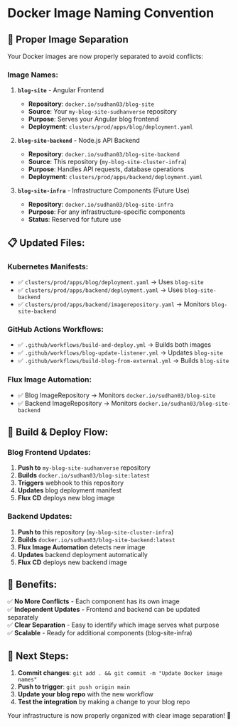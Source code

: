# Docker Image Naming Convention

## 🎯 **Proper Image Separation**

Your Docker images are now properly separated to avoid conflicts:

### **Image Names:**

1. **`blog-site`** - Angular Frontend
   - **Repository**: `docker.io/sudhan03/blog-site`
   - **Source**: Your `my-blog-site-sudhanverse` repository
   - **Purpose**: Serves your Angular blog frontend
   - **Deployment**: `clusters/prod/apps/blog/deployment.yaml`

2. **`blog-site-backend`** - Node.js API Backend
   - **Repository**: `docker.io/sudhan03/blog-site-backend`
   - **Source**: This repository (`my-blog-site-cluster-infra`)
   - **Purpose**: Handles API requests, database operations
   - **Deployment**: `clusters/prod/apps/backend/deployment.yaml`

3. **`blog-site-infra`** - Infrastructure Components (Future Use)
   - **Repository**: `docker.io/sudhan03/blog-site-infra`
   - **Purpose**: For any infrastructure-specific components
   - **Status**: Reserved for future use

## 📋 **Updated Files:**

### **Kubernetes Manifests:**
- ✅ `clusters/prod/apps/blog/deployment.yaml` → Uses `blog-site`
- ✅ `clusters/prod/apps/backend/deployment.yaml` → Uses `blog-site-backend`
- ✅ `clusters/prod/apps/backend/imagerepository.yaml` → Monitors `blog-site-backend`

### **GitHub Actions Workflows:**
- ✅ `.github/workflows/build-and-deploy.yml` → Builds both images
- ✅ `.github/workflows/blog-update-listener.yml` → Updates `blog-site`
- ✅ `.github/workflows/build-blog-from-external.yml` → Builds `blog-site`

### **Flux Image Automation:**
- ✅ Blog ImageRepository → Monitors `docker.io/sudhan03/blog-site`
- ✅ Backend ImageRepository → Monitors `docker.io/sudhan03/blog-site-backend`

## 🔄 **Build & Deploy Flow:**

### **Blog Frontend Updates:**
1. **Push to** `my-blog-site-sudhanverse` repository
2. **Builds** `docker.io/sudhan03/blog-site:latest`
3. **Triggers** webhook to this repository
4. **Updates** blog deployment manifest
5. **Flux CD** deploys new blog image

### **Backend Updates:**
1. **Push to** this repository (`my-blog-site-cluster-infra`)
2. **Builds** `docker.io/sudhan03/blog-site-backend:latest`
3. **Flux Image Automation** detects new image
4. **Updates** backend deployment automatically
5. **Flux CD** deploys new backend image

## 🎉 **Benefits:**

✅ **No More Conflicts** - Each component has its own image  
✅ **Independent Updates** - Frontend and backend can be updated separately  
✅ **Clear Separation** - Easy to identify which image serves what purpose  
✅ **Scalable** - Ready for additional components (blog-site-infra)  

## 🚀 **Next Steps:**

1. **Commit changes**: `git add . && git commit -m "Update Docker image names"`
2. **Push to trigger**: `git push origin main`
3. **Update your blog repo** with the new workflow
4. **Test the integration** by making a change to your blog repo

Your infrastructure is now properly organized with clear image separation! 🎯
